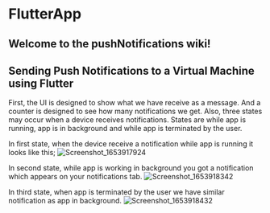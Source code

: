 # FlutterApp
## Welcome to the pushNotifications wiki!
## Sending Push Notifications to a Virtual Machine using Flutter

First, the UI is designed to show what we have receive as a message. And a counter is designed to see how many notifications we get. Also, three states may occur when a device receives notifications. States are while app is running, app is in background and while app is terminated by the user.

In first state, when the device receive a notification while app is running it looks like this;
![Screenshot_1653917924](https://user-images.githubusercontent.com/51158149/171130381-df8278b5-1527-4871-9640-ac9267fe8133.png)


In second state, while app is working in background you got a notification which appears on your notifications tab.
![Screenshot_1653918342](https://user-images.githubusercontent.com/51158149/171132149-ef174486-75b6-44e4-becc-ea8ee3c5a354.png)

In third state, when app is terminated by the user we have similar notification as app in background.
![Screenshot_1653918432](https://user-images.githubusercontent.com/51158149/171132369-6dc21646-f908-45c4-bb5e-bff1173623ff.png)
